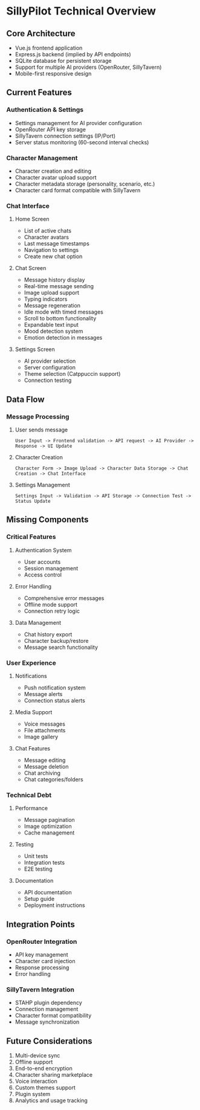 # SillyPilot Technical Overview

## Core Architecture
- Vue.js frontend application
- Express.js backend (implied by API endpoints)
- SQLite database for persistent storage
- Support for multiple AI providers (OpenRouter, SillyTavern)
- Mobile-first responsive design

## Current Features

### Authentication & Settings
- Settings management for AI provider configuration
- OpenRouter API key storage
- SillyTavern connection settings (IP/Port)
- Server status monitoring (60-second interval checks)

### Character Management
- Character creation and editing
- Character avatar upload support
- Character metadata storage (personality, scenario, etc.)
- Character card format compatible with SillyTavern

### Chat Interface
1. Home Screen
   - List of active chats
   - Character avatars
   - Last message timestamps
   - Navigation to settings
   - Create new chat option

2. Chat Screen
   - Message history display
   - Real-time message sending
   - Image upload support
   - Typing indicators
   - Message regeneration
   - Idle mode with timed messages
   - Scroll to bottom functionality
   - Expandable text input
   - Mood detection system
   - Emotion detection in messages

3. Settings Screen
   - AI provider selection
   - Server configuration
   - Theme selection (Catppuccin support)
   - Connection testing

## Data Flow

### Message Processing
1. User sends message
   ```
   User Input -> Frontend validation -> API request -> AI Provider -> Response -> UI Update
   ```

2. Character Creation
   ```
   Character Form -> Image Upload -> Character Data Storage -> Chat Creation -> Chat Interface
   ```

3. Settings Management
   ```
   Settings Input -> Validation -> API Storage -> Connection Test -> Status Update
   ```

## Missing Components

### Critical Features
1. Authentication System
   - User accounts
   - Session management
   - Access control

2. Error Handling
   - Comprehensive error messages
   - Offline mode support
   - Connection retry logic

3. Data Management
   - Chat history export
   - Character backup/restore
   - Message search functionality

### User Experience
1. Notifications
   - Push notification system
   - Message alerts
   - Connection status alerts

2. Media Support
   - Voice messages
   - File attachments
   - Image gallery

3. Chat Features
   - Message editing
   - Message deletion
   - Chat archiving
   - Chat categories/folders

### Technical Debt
1. Performance
   - Message pagination
   - Image optimization
   - Cache management

2. Testing
   - Unit tests
   - Integration tests
   - E2E testing

3. Documentation
   - API documentation
   - Setup guide
   - Deployment instructions

## Integration Points

### OpenRouter Integration
- API key management
- Character card injection
- Response processing
- Error handling

### SillyTavern Integration
- STAHP plugin dependency
- Connection management
- Character format compatibility
- Message synchronization

## Future Considerations
1. Multi-device sync
2. Offline support
3. End-to-end encryption
4. Character sharing marketplace
5. Voice interaction
6. Custom themes support
7. Plugin system
8. Analytics and usage tracking
